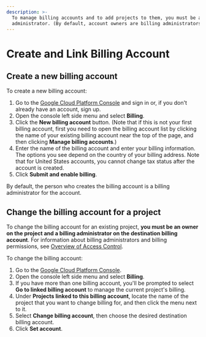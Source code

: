 ```yaml
---
description: >-
  To manage billing accounts and to add projects to them, you must be a billing
  administrator. (By default, account owners are billing administrators.)
---
```


# Create and Link Billing Account

## Create a new billing account

To create a new billing account:

1. Go to the [Google Cloud Platform Console](https://console.cloud.google.com/) and sign in or, if you don't already have an account, sign up.
2. Open the console left side menu and select **Billing**.
3. Click the **New billing account** button. \(Note that if this is not your first billing account, first you need to open the billing account list by clicking the name of your existing billing account near the top of the page, and then clicking **Manage billing accounts**.\)
4. Enter the name of the billing account and enter your billing information. The options you see depend on the country of your billing address. Note that for United States accounts, you cannot change tax status after the account is created.
5. Click **Submit and enable billing**.

By default, the person who creates the billing account is a billing administrator for the account.

## Change the billing account for a project

To change the billing account for an existing project, **you must be an owner on the project and a billing administrator on the destination billing account**. For information about billing administrators and billing permissions, see [Overview of Access Control](https://cloud.google.com/billing/docs/how-to/billing-access).

To change the billing account:

1. Go to the [Google Cloud Platform Console](https://console.cloud.google.com/).
2. Open the console left side menu and select **Billing**.
3. If you have more than one billing account, you'll be prompted to select **Go to linked billing account** to manage the current project's billing.
4. Under **Projects linked to this billing account**, locate the name of the project that you want to change billing for, and then click the menu next to it.
5. Select **Change billing account**, then choose the desired destination billing account.
6. Click **Set account**.



